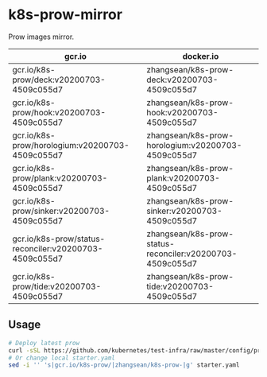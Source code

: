 # k8s-prow-mirror

Prow images mirror.

gcr.io | docker.io
---|---
gcr.io/k8s-prow/deck:v20200703-4509c055d7 | zhangsean/k8s-prow-deck:v20200703-4509c055d7
gcr.io/k8s-prow/hook:v20200703-4509c055d7 | zhangsean/k8s-prow-hook:v20200703-4509c055d7
gcr.io/k8s-prow/horologium:v20200703-4509c055d7 | zhangsean/k8s-prow-horologium:v20200703-4509c055d7
gcr.io/k8s-prow/plank:v20200703-4509c055d7 | zhangsean/k8s-prow-plank:v20200703-4509c055d7
gcr.io/k8s-prow/sinker:v20200703-4509c055d7 | zhangsean/k8s-prow-sinker:v20200703-4509c055d7
gcr.io/k8s-prow/status-reconciler:v20200703-4509c055d7 | zhangsean/k8s-prow-status-reconciler:v20200703-4509c055d7
gcr.io/k8s-prow/tide:v20200703-4509c055d7 | zhangsean/k8s-prow-tide:v20200703-4509c055d7

## Usage

```bash
# Deploy latest prow
curl -sSL https://github.com/kubernetes/test-infra/raw/master/config/prow/cluster/starter.yaml | sed 's|gcr.io/k8s-prow/|zhangsean/k8s-prow-|g' | kubectl apply -f -
# Or change local starter.yaml
sed -i '' 's|gcr.io/k8s-prow/|zhangsean/k8s-prow-|g' starter.yaml
```
